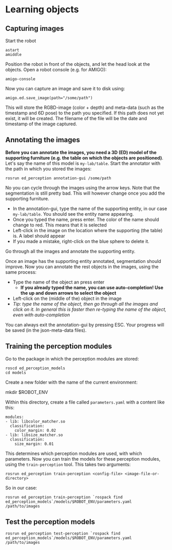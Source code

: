 # Learning objects

## Capturing images

Start the robot

    astart
    amiddle

Position the robot in front of the objects, and let the head look at the objects. Open a robot console (e.g. for AMIGO):

    amigo-console

Now you can capture an image and save it to disk using:

    amigo.ed.save_image(path="/some/path")

This will store the RGBD-image (color + depth) and meta-data (such as the timestamp and 6D pose) to the path you specified. If this path does not yet exist, it will be created. The filename of the file will be the date and timestamp of the image captured.

## Annotating the images

**Before you can annotate the images, you need a 3D (ED) model of the supporting furniture (e.g. the table on which the objects are positioned)**. Let's say the name of this model is `my-lab/table`. Start the annotator with the path in which you stored the images:

    rosrun ed_perception annotation-gui /some/path

No you can cycle through the images using the arrow keys. Note that the segmentation is still pretty bad. This will however change once you add the supporting furniture.

  * In the annotation-gui, type the name of the supporting entity, in our case `my-lab/table`. You should see the entity name appearing.
  * Once you typed the name, press enter. The color of the name should change to red. This means that it is selected
  * Left-click in the image on the location where the supporting (the table) is. A label should appear
  * If you made a mistake, right-click on the blue sphere to delete it.

Go through all the images and annotate the supporting entity.

Once an image has the supporting entity annotated, segmentation should improve. Now you can annotate the rest objects in the images, using the same process:

  * Type the name of the object an press enter
    * **If you already typed the name, you can use auto-completion! Use the up and down arrows to select the object**
  * Left-click on the (middle of the) object in the image
  * *Tip: type the name of the object, then go through all the images and click on it. In general this is faster then re-typing the name of the object, even with auto-completion*

You can always exit the annotation-gui by pressing ESC. Your progress will be saved (in the json-meta-data files).

## Training the perception modules

Go to the package in which the perception modules are stored:

    roscd ed_perception_models
    cd models

Create a new folder with the name of the current environment:

   mkdir $ROBOT_ENV

Within this directory, create a file called `parameters.yaml` with a content like this:

    modules:
    - lib: libcolor_matcher.so
      classification:
        color_margin: 0.02
    - lib: libsize_matcher.so
      classification:
        size_margin: 0.01

This determines which perception modules are used, with which parameters. Now you can train the models for these perception modules, using the `train-perception` tool. This takes two arguments:

    rosrun ed_perception train-perception <config-file> <image-file-or-directory>

So in our case:

    rosrun ed_perception train-perception `rospack find ed_perception_models`/models/$ROBOT_ENV/parameters.yaml /path/to/images

## Test the perception models  

    rosrun ed_perception test-perception `rospack find ed_perception_models`/models/$ROBOT_ENV/parameters.yaml /path/to/images


